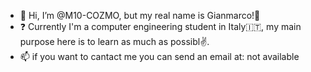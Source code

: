 - 👋 Hi, I’m @M10-COZMO, but my real name is Gianmarco!🥶
- ❓ Currently I'm a computer engineering student in Italy🇮🇹, my main purpose here is to learn as much as possibl✌️.
- 📫 if you want to cantact me you can send an email at: not available

<!---
M10-COZMO/M10-COZMO is a ✨ special ✨ repository because its `README.md` (this file) appears on your GitHub profile.
You can click the Preview link to take a look at your changes.
--->
